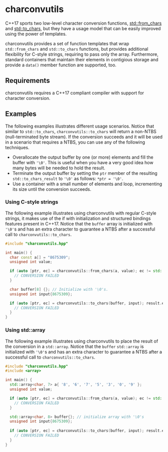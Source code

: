 # charconvutils
C++17 sports two low-level character conversion functions, [std::from_chars](https://en.cppreference.com/w/cpp/utility/from_chars) and  [std::to_chars](https://en.cppreference.com/w/cpp/utility/to_chars), but they have a usage model that can be easily improved using the power of templates.

charconvutils provides a set of function templates that wrap `std::from_chars` and `std::to_chars` functions, but provides additional flexibility for C-style strings, requiring to pass only the array. Furthermore, standard containers that maintain their elements in contigious storage and provide a `data()` member function are supported, too.
## Requirements
charconvutils requires a C++17 compliant compiler with support for character conversion.

## Examples
The following examples illustrates different usage scenarios.  Notice that similar to `std::to_chars`, `charconvutils::to_chars` will return a non-NTBS (null-terminated byte stream). If the conversion succeeds and it will be used in a scenario that requires a NTBS, you can use any of the following techniques.
* Overallocate the output buffer by one (or more) elements and fill the buffer with `'\0'`. This is useful when you have a very good idea how many bytes will be needed to hold the result.
*  Terminate the output buffer by setting the `ptr` member of the resulting `std::to_chars_result` to `'\0'` as follows: `*ptr = '\0'`.
* Use a container with a small number of elements and loop, incrementing its size until the conversion succeeds.

### Using C-style strings
The following example illustrates using charconvutils with regular C-style strings, it makes use of the if with initialization and structured bindings features present in C++17.
Notice that the `buffer` array is initialized with `'\0'`s and has an extra character to guarantee a NTBS after a successful call to `charconvutils::to_chars`.  

```C++
#include "charconvutils.hpp"

int main() {
  char const a[] = "8675309";
  unsigned int value;

  if (auto [ptr, ec] = charconvutils::from_chars(a, value); ec != std::errc{}) {
    // CONVERSION FAILED
  }

  char buffer[8] {}; // Initialize with '\0's.
  unsigned int input{8675309};

  if (auto [ptr, ec] = charconvutils::to_chars(buffer, input); result.ec != std::errc{}) {
    // CONVERSION FAILED
  }
}
```
### Using std::array
The following example illustrates using charconvutils to place the result of the conversion in a `std::array`.
Notice that the `buffer` `std::array` is initialized with `'\0'`s and has an extra character to guarantee a NTBS after a successful call to `charconvutils::to_chars`. 
```C++
#include "charconvutils.hpp"
#include <array>

int main() {
  std::array<char, 7> a{ '8', '6', '7', '5', '3', '0', '9' };
  unsigned int value;

  if (auto [ptr, ec] = charconvutils::from_chars(a, value); ec != std::errc{}) {
    // CONVERSION FAILED
  }

  std::array<char, 8> buffer{}; // initialize array with '\0's
  unsigned int input{8675309};
  
  if (auto [ptr, ec] = charconvutils::to_chars(buffer, input); result.ec != std::errc{}) {
    // CONVERSION FAILED
  }
}
```
